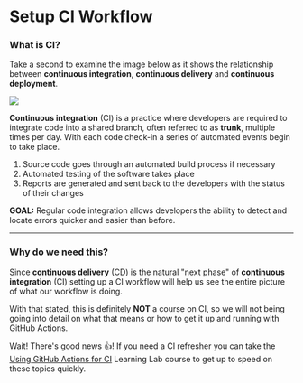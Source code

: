 # Setup CI Workflow

### What is CI?

Take a second to examine the image below as it shows the relationship between **continuous integration**, **continuous delivery** and **continuous deployment**.

![](https://i.imgur.com/xZCkjmU.png)


**Continuous integration** (CI) is a practice where developers are required to integrate code into a shared branch, often referred to as **trunk**, multiple times per day.  With each code check-in a series of automated events begin to take place. 

1. Source code goes through an automated build process if necessary
2. Automated testing of the software takes place
3. Reports are generated and sent back to the developers with the status of their changes

**GOAL:** Regular code integration allows developers the ability to detect and locate errors quicker and easier than before.

---

### Why do we need this?

Since **continuous delivery** (CD) is the natural "next phase" of **continuous integration** (CI) setting up a CI workflow will help us see the entire picture of what our workflow is doing.

With that stated, this is definitely **NOT** a course on CI, so we will not being going into detail on what that means or how to get it up and running with GitHub Actions.

Wait!  There's good news 👍! If you need a CI refresher you can take the [Using GitHub Actions for CI](https://lab.github.com/githubtraining/using-github-actions-for-ci) Learning Lab course to get up to speed on these topics quickly.


